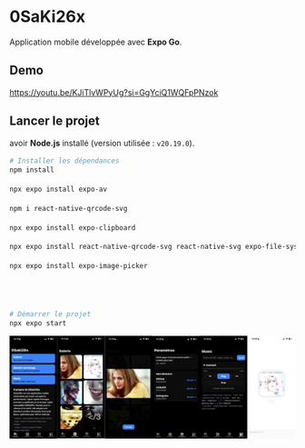# 0SaKi26x
Application mobile développée avec **Expo Go**.

## Demo
https://youtu.be/KJiTlvWPyUg?si=GgYciQ1WQFpPNzok

## Lancer le projet

avoir **Node.js** installé (version utilisée : `v20.19.0`).

```bash
# Installer les dépendances
npm install

npx expo install expo-av

npm i react-native-qrcode-svg

npx expo install expo-clipboard

npx expo install react-native-qrcode-svg react-native-svg expo-file-system expo-media-library

npx expo install expo-image-picker




# Démarrer le projet
npx expo start
```



![alt text](https://github.com/yanis26x/0SaKi/blob/main/assets/screens/OsakiScreen2.jpg)




